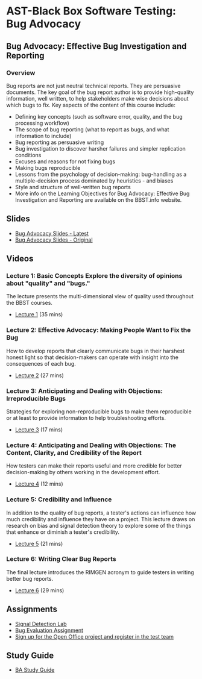 # AST-Black Box Software Testing: Bug Advocacy

## Bug Advocacy: Effective Bug Investigation and Reporting

### Overview

Bug reports are not just neutral technical reports. They are persuasive documents. The key goal of the bug report author is to provide high-quality information, well written, to help stakeholders make wise decisions about which bugs to fix. Key aspects of the content of this course include:

* Defining key concepts \(such as software error, quality, and the bug processing workflow\)
* The scope of bug reporting \(what to report as bugs, and what information to include\)
* Bug reporting as persuasive writing
* Bug investigation to discover harsher failures and simpler replication conditions
* Excuses and reasons for not fixing bugs
* Making bugs reproducible
* Lessons from the psychology of decision-making: bug-handling as a multiple-decision process dominated by heuristics - and biases
* Style and structure of well-written bug reports
* More info on the Learning Objectives for Bug Advocacy: Effective Bug Investigation and Reporting are available on the BBST.info website.

## Slides

* [Bug Advocacy Slides - Latest](./Bug%20Advocacy/slidesBugAdvocacy2019.pdf)
* [Bug Advocacy Slides - Original](./Bug%20Advocacy/slidesBugAdvocacy2008.pdf)

## Videos

### Lecture 1: Basic Concepts Explore the diversity of opinions about "quality" and "bugs." 

The lecture presents the multi-dimensional view of quality used throughout the BBST courses.

* [Lecture 1](https://youtu.be/qf6xLGlsaoM) \(35 mins\)  

### Lecture 2: Effective Advocacy: Making People Want to Fix the Bug 

How to develop reports that clearly communicate bugs in their harshest honest light so that decision-makers can operate with insight into the consequences of each bug.

* [Lecture 2](https://youtu.be/Qbq-ZzRWojo) \(27 mins\)  

### Lecture 3: Anticipating and Dealing with Objections: Irreproducible Bugs 

Strategies for exploring non-reproducible bugs to make them reproducible or at least to provide information to help troubleshooting efforts.

* [Lecture 3](https://youtu.be/7o1cZUczn0w) \(17 mins\)  

### Lecture 4: Anticipating and Dealing with Objections: The Content, Clarity, and Credibility of the Report 

How testers can make their reports useful and more credible for better decision-making by others working in the development effort.

* [Lecture 4](https://youtu.be/YrVLpHahPoY) \(12 mins\)  

### Lecture 5: Credibility and Influence 

In addition to the quality of bug reports, a tester's actions can influence how much credibility and influence they have on a project. This lecture draws on research on bias and signal detection theory to explore some of the things that enhance or diminish a tester's credibility.

* [Lecture 5](https://youtu.be/W_VmSZFRXwo) \(21 mins\)  

### Lecture 6: Writing Clear Bug Reports 

The final lecture introduces the RIMGEN acronym to guide testers in writing better bug reports.

* [Lecture 6](https://youtu.be/vSyKE7upPxE) \(29 mins\) 

## Assignments

* [Signal Detection Lab](./Bug%20Advocacy/Assignments/FIT_BBST_fall2011SignalDetectionLab.pdf)
* [Bug Evaluation Assignment](./Bug%20Advocacy/Assignments/AssignmentBugEvaluationv11.3.pdf)
* [Sign up for the Open Office project and register in the test team](./Bug%20Advocacy/Assignments/JoiningTheOpenOfficeProject.pdf)

## Study Guide

* [BA Study Guide](./Bug%20Advocacy/BAstudyGuideJanuary2010.pdf)

